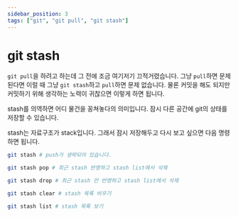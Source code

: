 ```yaml
---
sidebar_position: 3
tags: ["git", "git pull", "git stash"]
---
```


# git stash

`git pull`을 하려고 하는데 그 전에 조금 여기저기 끄적거렸습니다. 그냥 `pull`하면 문제된다면 이럴 때 그냥 `git stash`하고 `pull`하면 문제 없습니다. 물론 커밋을 해도 되지만 커밋하기 위해 생각하는 노력이 귀찮으면 이렇게 하면 됩니다.

stash를 의역하면 어디 물건을 꽁쳐놓다의 의미입니다. 잠시 다른 공간에 git의 상태를 저장할 수 있습니다.

stash는 자료구조가 stack입니다. 그래서 잠시 저장해두고 다시 보고 싶으면 다음 명령하면 됩니다.

```sh
git stash # push가 생략되어 있습니다.
```

```sh
git stash pop # 최근 stash 반영하고 stash list에서 삭제
```

```sh
git stash drop # 최근 stash 안 반영하고 stash list에서 삭제
```

```sh
git stash clear # stash 목록 비우기
```

```sh
git stash list # stash 목록 보기
```
